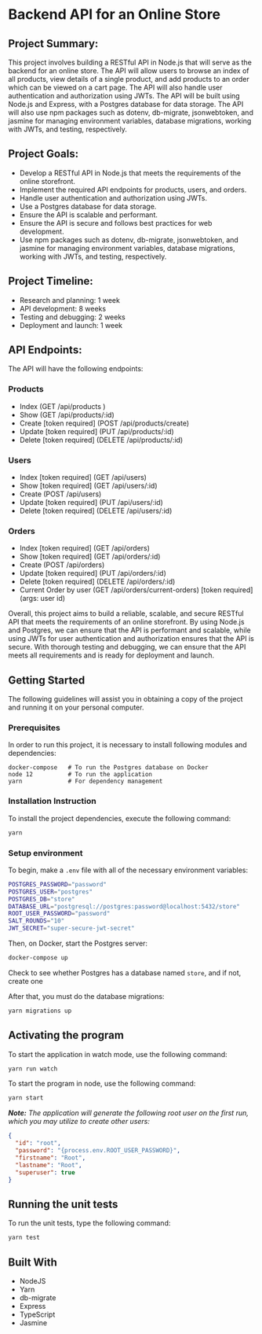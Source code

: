 # Backend API for an Online Store

## Project Summary:
This project involves building a RESTful API in Node.js that will serve as the backend for an online store. The API will allow users to browse an index of all products, view details of a single product, and add products to an order which can be viewed on a cart page. The API will also handle user authentication and authorization using JWTs. The API will be built using Node.js and Express, with a Postgres database for data storage. The API will also use npm packages such as dotenv, db-migrate, jsonwebtoken, and jasmine for managing environment variables, database migrations, working with JWTs, and testing, respectively.

## Project Goals:

* Develop a RESTful API in Node.js that meets the requirements of the online storefront.
* Implement the required API endpoints for products, users, and orders.
* Handle user authentication and authorization using JWTs.
* Use a Postgres database for data storage.
* Ensure the API is scalable and performant.
* Ensure the API is secure and follows best practices for web development.
* Use npm packages such as dotenv, db-migrate, jsonwebtoken, and jasmine for managing environment variables, database migrations, working with JWTs, and testing, respectively. 

## Project Timeline:

* Research and planning: 1 week
* API development: 8 weeks
* Testing and debugging: 2 weeks
* Deployment and launch: 1 week

## API Endpoints:
The API will have the following endpoints:

### Products

* Index (GET /api/products )
* Show (GET /api/products/:id)
* Create [token required] (POST /api/products/create)
* Update [token required] (PUT /api/products/:id)
* Delete [token required] (DELETE /api/products/:id)

### Users

* Index [token required] (GET /api/users)
* Show [token required] (GET /api/users/:id)
* Create (POST /api/users)
* Update [token required] (PUT /api/users/:id)
* Delete [token required] (DELETE /api/users/:id)

### Orders

* Index [token required] (GET /api/orders)
* Show [token required] (GET /api/orders/:id)
* Create (POST /api/orders)
* Update [token required] (PUT /api/orders/:id)
* Delete [token required] (DELETE /api/orders/:id)
* Current Order by user (GET /api/orders/current-orders) [token required] (args: user id)

Overall, this project aims to build a reliable, scalable, and secure RESTful API that meets the requirements of an online storefront. By using Node.js and Postgres, we can ensure that the API is performant and scalable, while using JWTs for user authentication and authorization ensures that the API is secure. With thorough testing and debugging, we can ensure that the API meets all requirements and is ready for deployment and launch.

## Getting Started

The following guidelines will assist you in obtaining a copy of the project and running it on your personal computer.

### Prerequisites

In order to run this project, it is necessary to install following modules and dependencies:

```
docker-compose   # To run the Postgres database on Docker
node 12          # To run the application
yarn             # For dependency management
```

### Installation Instruction

To install the project dependencies,  execute the following command:

```bash
yarn
```

### Setup environment
To begin, make a `.env` file with all of the necessary environment variables:

```bash
POSTGRES_PASSWORD="password"
POSTGRES_USER="postgres"
POSTGRES_DB="store"
DATABASE_URL="postgresql://postgres:password@localhost:5432/store"
ROOT_USER_PASSWORD="password"
SALT_ROUNDS="10"
JWT_SECRET="super-secure-jwt-secret"
```

Then, on Docker, start the Postgres server:

```bash
docker-compose up
```

Check to see whether Postgres has a database named `store`, and if not, create one

After that, you must do the database migrations:
```bash
yarn migrations up
```

## Activating the program

To start the application in watch mode, use the following command:
```bash
yarn run watch
```

To start the program in node, use the following command:
```bash
yarn start
```
***Note:** The application will generate the following root user on the first run, which you may utilize to create other users:*
```json
{
  "id": "root",
  "password": "{process.env.ROOT_USER_PASSWORD}",
  "firstname": "Root",
  "lastname": "Root",
  "superuser": true
}
```

## Running the unit tests

To run the unit tests, type the following command:
```bash
yarn test
```

## Built With

* NodeJS
* Yarn
* db-migrate
* Express
* TypeScript
* Jasmine
